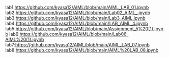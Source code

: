 lab1:https://github.com/kyasa12/AIML/blob/main/AIML_LAB_01.ipynb
lab2:https://github.com/kyasa12/AIML/blob/main/Lab02_AIML_.ipynb
lab3:https://github.com/kyasa12/AIML/blob/main/Lab3_AIML.ipynb
lab4:https://github.com/kyasa12/AIML/blob/main/LAB_AIML_4.ipynb
lab5:https://github.com/kyasa12/AIML/blob/main/Assignment_5%20(1).ipynb
lab6:https://github.com/kyasa12/AIML/blob/main/Lab06-AIML%20(1).ipynb
lab7:https://github.com/kyasa12/AIML/blob/main/AIML_LAB_07.ipynb
lab8:https://github.com/kyasa12/AIML/blob/main/AIML%20LAB_08.ipynb
